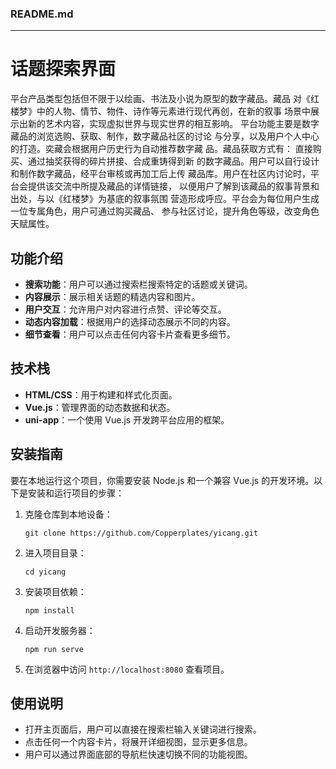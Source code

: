 ### README.md

---

# 话题探索界面

平台产品类型包括但不限于以绘画、书法及小说为原型的数字藏品。藏品
对《红楼梦》中的人物、情节、物件、诗作等元素进行现代再创，在新的叙事
场景中展示出新的艺术内容，实现虚拟世界与现实世界的相互影响。
平台功能主要是数字藏品的浏览选购、获取、制作，数字藏品社区的讨论
与分享，以及用户个人中心的打造。奕藏会根据用户历史行为自动推荐数字藏
品。藏品获取方式有： 直接购买、通过抽奖获得的碎片拼接、合成重铸得到新
的数字藏品。用户可以自行设计和制作数字藏品，经平台审核或再加工后上传
藏品库。用户在社区内讨论时，平台会提供该交流中所提及藏品的详情链接，
以便用户了解到该藏品的叙事背景和出处，与以《红楼梦》为基底的叙事氛围
营造形成呼应。平台会为每位用户生成一位专属角色，用户可通过购买藏品、
参与社区讨论，提升角色等级，改变角色天赋属性。

## 功能介绍

- **搜索功能**：用户可以通过搜索栏搜索特定的话题或关键词。
- **内容展示**：展示相关话题的精选内容和图片。
- **用户交互**：允许用户对内容进行点赞、评论等交互。
- **动态内容加载**：根据用户的选择动态展示不同的内容。
- **细节查看**：用户可以点击任何内容卡片查看更多细节。

## 技术栈

- **HTML/CSS**：用于构建和样式化页面。
- **Vue.js**：管理界面的动态数据和状态。
- **uni-app**：一个使用 Vue.js 开发跨平台应用的框架。

## 安装指南

要在本地运行这个项目，你需要安装 Node.js 和一个兼容 Vue.js 的开发环境。以下是安装和运行项目的步骤：

1. 克隆仓库到本地设备：
   ```
   git clone https://github.com/Copperplates/yicang.git
   ```
2. 进入项目目录：
   ```
   cd yicang
   ```
3. 安装项目依赖：
   ```
   npm install
   ```
4. 启动开发服务器：
   ```
   npm run serve
   ```
5. 在浏览器中访问 `http://localhost:8080` 查看项目。

## 使用说明

- 打开主页面后，用户可以直接在搜索栏输入关键词进行搜索。
- 点击任何一个内容卡片，将展开详细视图，显示更多信息。
- 用户可以通过界面底部的导航栏快速切换不同的功能视图。

